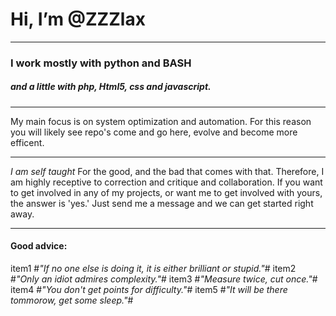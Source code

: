 # Hi, I’m @ZZZlax #

---

### I work mostly with **python** and **BASH** ###
##### and a little with _php_, _Html5_, _css_ and _javascript_. #####

---

My main focus is on system optimization and automation.
For this reason you will likely see repo's come and go here, evolve and become more efficent.

---

*_I am self taught_*
For the good, and the bad that comes with that. Therefore, I am highly receptive to correction and critique and collaboration.
If you want to get involved in any of my projects, or want me to get involved with yours, the answer is 'yes.'
Just send me a message and we can get started right away.

---

#### Good advice: ####

item1 #_"If no one else is doing it, it is either brilliant or stupid."_#
item2 #_"Only an idiot admires complexity."_#
item3 #_"Measure twice, cut once."_#
item4 #_"You don't get points for difficulty."_#
item5 #_"It will be there tommorow, get some sleep."_#
